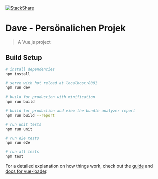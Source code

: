 [![StackShare](https://img.shields.io/badge/tech-stack-0690fa.svg?style=flat)](https://stackshare.io/daveek/frontend-dev)

# Dave - Persönalichen Projek

> A Vue.js project

## Build Setup

``` bash
# install dependencies
npm install

# serve with hot reload at localhost:8001
npm run dev

# build for production with minification
npm run build

# build for production and view the bundle analyzer report
npm run build --report

# run unit tests
npm run unit

# run e2e tests
npm run e2e

# run all tests
npm test
```

For a detailed explanation on how things work, check out the [guide](http://vuejs-templates.github.io/webpack/) and [docs for vue-loader](http://vuejs.github.io/vue-loader).
